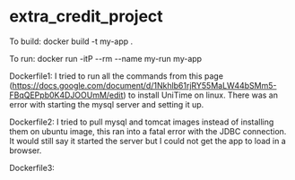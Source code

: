 # extra_credit_project

To build:
  docker build -t my-app .
  
To run:
  docker run -itP --rm --name my-run my-app

Dockerfile1:
  I tried to run all the commands from this page (https://docs.google.com/document/d/1Nkhlb61rjRY55MaLW44bSMm5-FBqQEPpb0K4DJOOUmM/edit) to install UniTime on linux. There was an error with starting the mysql server and setting it up.
  
  
Dockerfile2:
  I tried to pull mysql and tomcat images instead of installing them on ubuntu image, this ran into a fatal error with the JDBC connection. It would still say it started the server but I could not get the app to load in a browser.
  

Dockerfile3:
  
